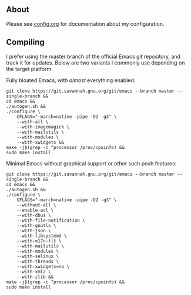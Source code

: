 ## About
Please see
[config.org](https://github.com/jcmdln/config/blob/master/etc/emacs/config.org)
for documentation about my configuration.


## Compiling
I prefer using the master branch of the official Emacs git repository,
and track it for updates. Below are two variants I commonly use
depending on the target platform.


Fully bloated Emacs, with _almost_ everything enabled:

	git clone https://git.savannah.gnu.org/git/emacs --branch master --single-branch &&
	cd emacs &&
	./autogen.sh &&
	./configure \
		CFLAGS="-march=native -pipe -O2 -g3" \
		--with-all \
		--with-imagemagick \
		--with-mailutils \
		--with-modules \
		--with-xwidgets &&
	make -j$(grep -c ^processor /proc/cpuinfo) &&
	sudo make install


Minimal Emacs without graphical support or other such posh features:

	git clone https://git.savannah.gnu.org/git/emacs --branch master --single-branch &&
	cd emacs &&
	./autogen.sh &&
	./configure \
		CFLAGS="-march=native -pipe -O2 -g3" \
		--without-all \
		--enable-acl \
		--with-dbus \
		--with-file-notification \
		--with-gnutls \
		--with-json \
		--with-libsystemd \
		--with-m17n-flt \
		--with-mailutils \
		--with-modules \
		--with-selinux \
		--with-threads \
		--with-xwidgets=no \
		--with-xml2 \
		--with-zlib &&
	make -j$(grep -c ^processor /proc/cpuinfo) &&
	sudo make install
